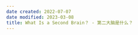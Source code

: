 ```yaml
---
date created: 2022-07-07
date modified: 2023-03-08
title: What Is a Second Brain？ - 第二大脑是什么？
---
```


